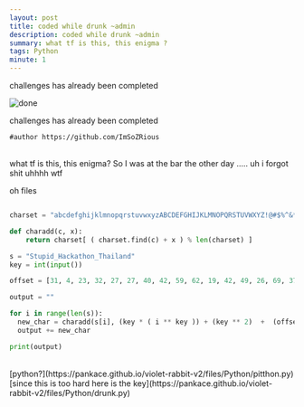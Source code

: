 ```yaml
---
layout: post
title: coded while drunk ~admin
description: coded while drunk ~admin
summary: what tf is this, this enigma ?
tags: Python
minute: 1
---
```



challenges has already been completed<br>

<img src="https://raw.githubusercontent.com/pankace/violet-rabbit-v2/master/problems.jpg?token=AKUHUPTLZMOG2NEMZ4KVU4DA6DXYA" alt="done">

challenges has already been completed<br>

```
#author https://github.com/ImSoZRious
``` 
<br>
what tf is this, this enigma?
So I was at the bar the other day ..... uh i forgot shit 
uhhhh wtf


oh files <br>

```python 

charset = "abcdefghijklmnopqrstuvwxyzABCDEFGHIJKLMNOPQRSTUVWXYZ!@#$%^&*()_+[]{}/\\|"

def charadd(c, x):
    return charset[ ( charset.find(c) + x ) % len(charset) ]

s = "Stupid_Hackathon_Thailand" 
key = int(input())

offset = [31, 4, 23, 32, 27, 27, 40, 42, 59, 62, 19, 42, 49, 26, 69, 37, 54, 55, 47, 60, 54, 26, 20, 40, 63]

output = ""

for i in range(len(s)):
  new_char = charadd(s[i], (key * ( i ** key )) + (key ** 2)  +  (offset[i]))
  output += new_char

print(output)
```

<br>
[python?](https://pankace.github.io/violet-rabbit-v2/files/Python/pitthon.py)<br>
[since this is too hard here is the key](https://pankace.github.io/violet-rabbit-v2/files/Python/drunk.py)
